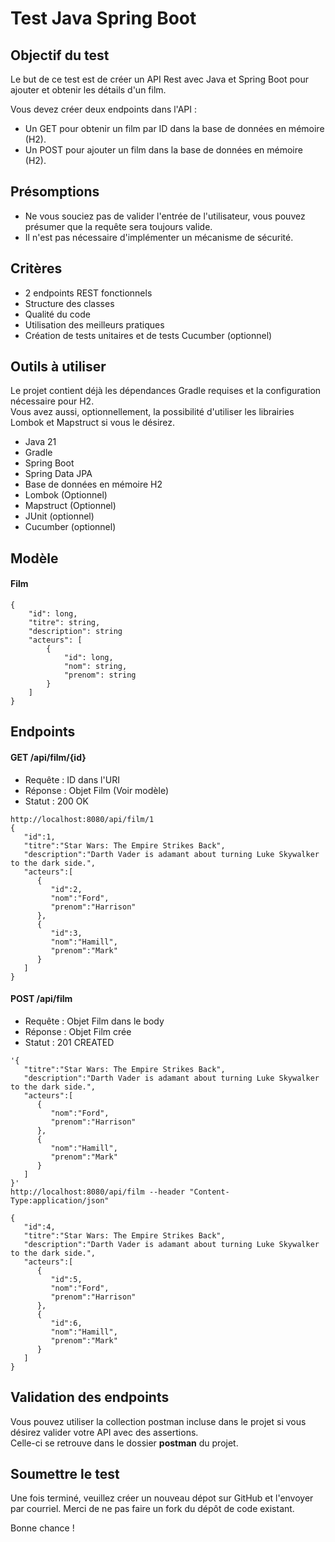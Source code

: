 # Test Java Spring Boot

## Objectif du test

Le but de ce test est de créer un API Rest avec Java et Spring Boot pour ajouter et obtenir les détails d'un film.

Vous devez créer deux endpoints dans l'API :

- Un GET pour obtenir un film par ID dans la base de données en mémoire (H2).
- Un POST pour ajouter un film dans la base de données en mémoire (H2).

## Présomptions

- Ne vous souciez pas de valider l'entrée de l'utilisateur, vous pouvez présumer que la requête sera toujours valide.
- Il n'est pas nécessaire d'implémenter un mécanisme de sécurité.

## Critères

- 2 endpoints REST fonctionnels
- Structure des classes
- Qualité du code
- Utilisation des meilleurs pratiques
- Création de tests unitaires et de tests Cucumber (optionnel)

## Outils à utiliser

Le projet contient déjà les dépendances Gradle requises et la configuration nécessaire pour H2.  
Vous avez aussi, optionnellement, la possibilité d'utiliser les librairies Lombok et Mapstruct si vous le désirez.

- Java 21
- Gradle
- Spring Boot
- Spring Data JPA
- Base de données en mémoire H2
- Lombok (Optionnel)
- Mapstruct (Optionnel)
- JUnit (optionnel)
- Cucumber (optionnel)

## Modèle

#### Film

```
{
    "id": long,
    "titre": string,
    "description": string
    "acteurs": [
        {
            "id": long,
            "nom": string,
            "prenom": string
        }
    ]
}
```

## Endpoints

#### GET /api/film/{id}

- Requête : ID dans l'URI
- Réponse : Objet Film (Voir modèle)
- Statut : 200 OK

```
http://localhost:8080/api/film/1
{
   "id":1,
   "titre":"Star Wars: The Empire Strikes Back",
   "description":"Darth Vader is adamant about turning Luke Skywalker to the dark side.",
   "acteurs":[
      {
         "id":2,
         "nom":"Ford",
         "prenom":"Harrison"
      },
      {
         "id":3,
         "nom":"Hamill",
         "prenom":"Mark"
      }
   ]
}
```

#### POST /api/film

- Requête : Objet Film dans le body
- Réponse : Objet Film crée
- Statut : 201 CREATED

```
'{
   "titre":"Star Wars: The Empire Strikes Back",
   "description":"Darth Vader is adamant about turning Luke Skywalker to the dark side.",
   "acteurs":[
      {
         "nom":"Ford",
         "prenom":"Harrison"
      },
      {
         "nom":"Hamill",
         "prenom":"Mark"
      }
   ]
}'
http://localhost:8080/api/film --header "Content-Type:application/json"

{
   "id":4,
   "titre":"Star Wars: The Empire Strikes Back",
   "description":"Darth Vader is adamant about turning Luke Skywalker to the dark side.",
   "acteurs":[
      {
         "id":5,
         "nom":"Ford",
         "prenom":"Harrison"
      },
      {
         "id":6,
         "nom":"Hamill",
         "prenom":"Mark"
      }
   ]
}
```

## Validation des endpoints

Vous pouvez utiliser la collection postman incluse dans le projet si vous désirez valider votre API avec des assertions.  
Celle-ci se retrouve dans le dossier **postman** du projet.

## Soumettre le test

Une fois terminé, veuillez créer un nouveau dépot sur GitHub et l'envoyer par courriel.
Merci de ne pas faire un fork du dépôt de code existant.

Bonne chance !
